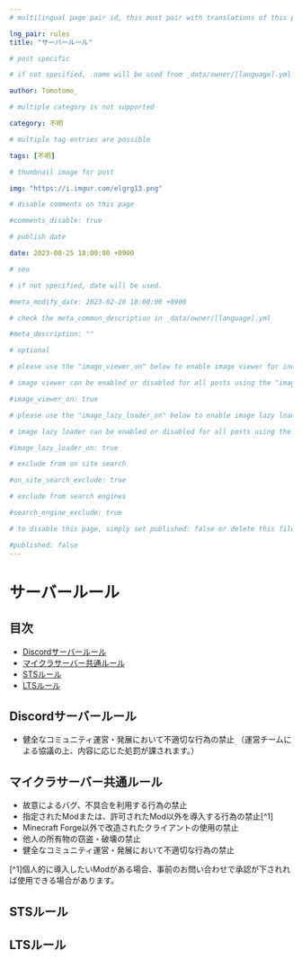 ```yaml
---
# multilingual page pair id, this must pair with translations of this page. (This name must be unique)

lng_pair: rules
title: "サーバールール"

# post specific

# if not specified, .name will be used from _data/owner/[language].yml

author: Tomotomo_

# multiple category is not supported

category: 不明

# multiple tag entries are possible

tags: [不明]

# thumbnail image for post

img: "https://i.imgur.com/elgrg13.png"

# disable comments on this page

#comments_disable: true

# publish date

date: 2023-08-25 18:00:00 +0900

# seo

# if not specified, date will be used.

#meta_modify_date: 2023-02-20 18:00:00 +0900

# check the meta_common_description in _data/owner/[language].yml

#meta_description: ""

# optional

# please use the "image_viewer_on" below to enable image viewer for individual pages or posts (_posts/ or [language]/_posts folders).

# image viewer can be enabled or disabled for all posts using the "image_viewer_posts: true" setting in _data/conf/main.yml.

#image_viewer_on: true

# please use the "image_lazy_loader_on" below to enable image lazy loader for individual pages or posts (_posts/ or [language]/_posts folders).

# image lazy loader can be enabled or disabled for all posts using the "image_lazy_loader_posts: true" setting in _data/conf/main.yml.

#image_lazy_loader_on: true

# exclude from on site search

#on_site_search_exclude: true

# exclude from search engines

#search_engine_exclude: true

# to disable this page, simply set published: false or delete this file

#published: false
---
```

# サーバールール
## 目次
 - [Discordサーバールール](#discord_rule)
 - [マイクラサーバー共通ルール](#mc_common_rule)
 - [STSルール](#sts_rule)
 - [LTSルール](#lts_rule)

 ## Discordサーバールール <a id="discord_rule"></a>
  - 健全なコミュニティ運営・発展において不適切な行為の禁止
 （運営チームによる協議の上、内容に応じた処罰が課されます。）

## マイクラサーバー共通ルール <a id="mc_common_rule"></a>
- 故意によるバグ、不具合を利用する行為の禁止
- 指定されたModまたは、許可されたMod以外を導入する行為の禁止[^1]
- Minecraft Forge以外で改造されたクライアントの使用の禁止
- 他人の所有物の窃盗・破壊の禁止
- 健全なコミュニティ運営・発展において不適切な行為の禁止

[^1]個人的に導入したいModがある場合、事前のお問い合わせで承認が下されれば使用できる場合があります。

## STSルール <a id="sts_rule"></a>

## LTSルール <a id="lts_rule"></a>